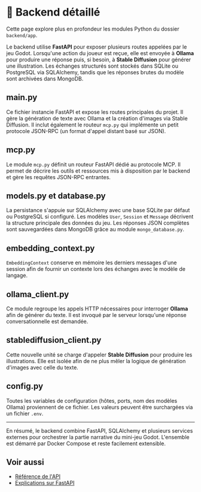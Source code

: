 # 📝 Backend détaillé

Cette page explore plus en profondeur les modules Python du dossier `backend/app`.

Le backend utilise **FastAPI** pour exposer plusieurs routes appelées par le
jeu Godot. Lorsqu'une action du joueur est reçue, elle est envoyée à **Ollama**
pour produire une réponse puis, si besoin, à **Stable Diffusion** pour
générer une illustration. Les échanges structurés sont stockés dans SQLite ou
PostgreSQL via SQLAlchemy, tandis que les réponses brutes du modèle sont
archivées dans MongoDB.

## main.py
Ce fichier instancie FastAPI et expose les routes principales du projet. Il gère
la génération de texte avec Ollama et la création d'images via Stable Diffusion.
Il inclut également le routeur `mcp.py` qui implémente un petit protocole
JSON-RPC (un format d'appel distant basé sur JSON).

## mcp.py
Le module `mcp.py` définit un routeur FastAPI dédié au protocole MCP. Il permet
de décrire les outils et ressources mis à disposition par le backend et gère
les requêtes JSON-RPC entrantes.

## models.py et database.py
La persistance s'appuie sur SQLAlchemy avec une base SQLite par défaut ou
PostgreSQL si configuré. Les modèles `User`, `Session` et `Message` décrivent la
structure principale des données du jeu. Les réponses JSON complètes sont
sauvegardées dans MongoDB grâce au module
`mongo_database.py`.

## embedding_context.py
`EmbeddingContext` conserve en mémoire les derniers messages d'une session afin
de fournir un contexte lors des échanges avec le modèle de langage.

## ollama_client.py
Ce module regroupe les appels HTTP nécessaires pour interroger **Ollama** afin
de générer du texte. Il est invoqué par le serveur lorsqu'une réponse
conversationnelle est demandée.

## stablediffusion_client.py
Cette nouvelle unité se charge d'appeler **Stable Diffusion** pour produire les
illustrations. Elle est isolée afin de ne plus mêler la logique de génération
d'images avec celle du texte.

## config.py
Toutes les variables de configuration (hôtes, ports, nom des modèles Ollama)
proviennent de ce fichier. Les valeurs peuvent être surchargées via un fichier
`.env`.

---

En résumé, le backend combine FastAPI, SQLAlchemy et plusieurs services externes
pour orchestrer la partie narrative du mini-jeu Godot. L'ensemble est démarré
par Docker Compose et reste facilement extensible.

## Voir aussi

- [Référence de l'API](../reference/api-backend.md)
- [Explications sur FastAPI](fastapi.md)
